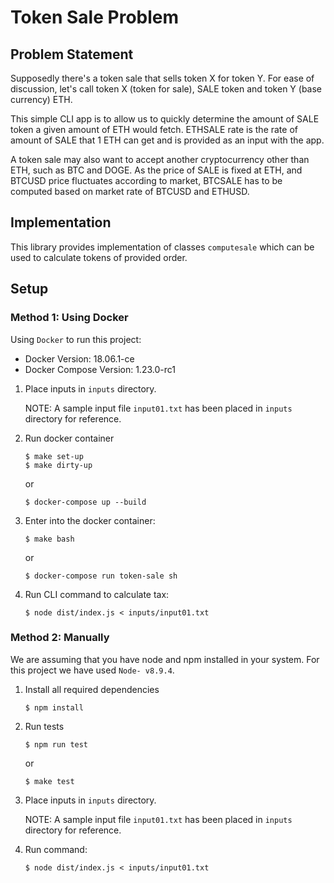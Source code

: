 # Token Sale Problem

## Problem Statement

Supposedly there's a token sale that sells token X for token Y. For ease of discussion, let's call token X (token for sale), SALE token and token Y (base currency) ETH.

This simple CLI app is to allow us to quickly determine the amount of SALE token a given amount of ETH would fetch. ETHSALE rate is the rate of amount of SALE that 1 ETH can get and is provided as an input with the app.

A token sale may also want to accept another cryptocurrency other than ETH, such as BTC and DOGE. As the price of SALE is fixed at ETH, and BTCUSD price fluctuates according to market, BTCSALE has to be computed based on market rate of BTCUSD and ETHUSD.

## Implementation

 This library provides implementation of classes `computesale` which can be used to calculate tokens of provided order.

## Setup

### Method 1: Using Docker

Using `Docker` to run this project:
- Docker Version: 18.06.1-ce
- Docker Compose Version: 1.23.0-rc1


1. Place inputs in `inputs` directory.

    NOTE: A sample input file `input01.txt` has been placed in `inputs` directory for reference.

2. Run docker container

   ```
   $ make set-up
   $ make dirty-up
   ```

   or

   ```
   $ docker-compose up --build
   ```

3. Enter into the docker container:

   ```
   $ make bash
   ```

   or

   ```
   $ docker-compose run token-sale sh
   ```

4. Run CLI command to calculate tax:

   ```
   $ node dist/index.js < inputs/input01.txt
   ```

### Method 2: Manually

We are assuming that you have node and npm installed in your system. For this project we have used `Node- v8.9.4`.

1. Install all required dependencies

   ```
   $ npm install
   ```
2. Run tests

   ```
   $ npm run test
   ```

   or

   ```
   $ make test
   ```

3. Place inputs in `inputs` directory.

    NOTE: A sample input file `input01.txt` has been placed in `inputs` directory for reference.

4. Run command:

   ```
   $ node dist/index.js < inputs/input01.txt
   ```